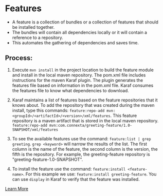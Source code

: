 # Features

* A feature is a collection of bundles or a collection of features that should be installed together. 
* The bundles will contain all dependencies locally or it will contain a reference to a repository. 
* This automates the gathering of dependencies and saves time. 

## Process:

1. Execute `mvn install` in the project location to build the feature module and install in the 
local maven repository. The pom.xml file includes instructions for the maven Karaf plugin. The 
plugin generates the features file based on information in the pom.xml file. Karaf consumes the 
features file to know what dependencies to download.

2. Karaf maintains a list of features based on the feature repositories that it knows about. To 
add the repository that was created during the maven install, type this commands: 
`feature:repo-add mvn:<groupId>/<artifactId>/<version>/xml/features`. This feature repository is a 
maven artifact that is stored in the local 
maven repository. `feature:repo-add mvn:com.connexta/greeting-feature/1.0-SNAPSHOT/xml/features`

3. To see the available features use the command: `feature:list | grep greeting`. `grep <keyword>` 
will narrow the results of the list. The first column is the name of the feature, the second column 
is the version, the fifth is the repository. For example, the greeting-feature repository is 
"greeting-feature-1.0-SNAPSHOT".

4. To install the feature use the command: `feature:install <feature-name>`. For this example we 
use: `feature:install greeting-feature`. You can use `display` in Karaf to verify that the feature 
was installed.
   
[Learn More]

[Learn More]: <http://karaf.apache.org/manual/latest/#_provisioning>